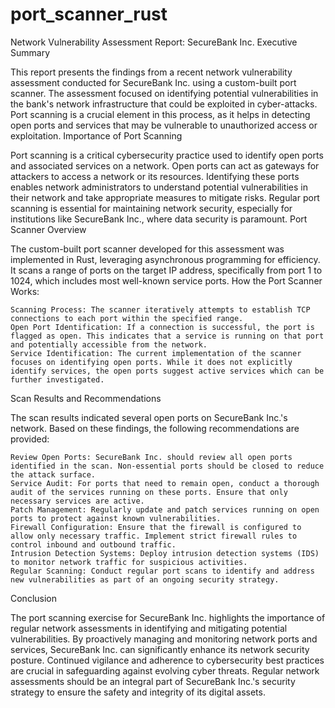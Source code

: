 # port_scanner_rust

Network Vulnerability Assessment Report: SecureBank Inc.
Executive Summary

This report presents the findings from a recent network vulnerability assessment conducted for SecureBank Inc. using a custom-built port scanner. The assessment focused on identifying potential vulnerabilities in the bank's network infrastructure that could be exploited in cyber-attacks. Port scanning is a crucial element in this process, as it helps in detecting open ports and services that may be vulnerable to unauthorized access or exploitation.
Importance of Port Scanning

Port scanning is a critical cybersecurity practice used to identify open ports and associated services on a network. Open ports can act as gateways for attackers to access a network or its resources. Identifying these ports enables network administrators to understand potential vulnerabilities in their network and take appropriate measures to mitigate risks. Regular port scanning is essential for maintaining network security, especially for institutions like SecureBank Inc., where data security is paramount.
Port Scanner Overview

The custom-built port scanner developed for this assessment was implemented in Rust, leveraging asynchronous programming for efficiency. It scans a range of ports on the target IP address, specifically from port 1 to 1024, which includes most well-known service ports.
How the Port Scanner Works:

    Scanning Process: The scanner iteratively attempts to establish TCP connections to each port within the specified range.
    Open Port Identification: If a connection is successful, the port is flagged as open. This indicates that a service is running on that port and potentially accessible from the network.
    Service Identification: The current implementation of the scanner focuses on identifying open ports. While it does not explicitly identify services, the open ports suggest active services which can be further investigated.

Scan Results and Recommendations

The scan results indicated several open ports on SecureBank Inc.'s network. Based on these findings, the following recommendations are provided:

    Review Open Ports: SecureBank Inc. should review all open ports identified in the scan. Non-essential ports should be closed to reduce the attack surface.
    Service Audit: For ports that need to remain open, conduct a thorough audit of the services running on these ports. Ensure that only necessary services are active.
    Patch Management: Regularly update and patch services running on open ports to protect against known vulnerabilities.
    Firewall Configuration: Ensure that the firewall is configured to allow only necessary traffic. Implement strict firewall rules to control inbound and outbound traffic.
    Intrusion Detection Systems: Deploy intrusion detection systems (IDS) to monitor network traffic for suspicious activities.
    Regular Scanning: Conduct regular port scans to identify and address new vulnerabilities as part of an ongoing security strategy.

Conclusion

The port scanning exercise for SecureBank Inc. highlights the importance of regular network assessments in identifying and mitigating potential vulnerabilities. By proactively managing and monitoring network ports and services, SecureBank Inc. can significantly enhance its network security posture. Continued vigilance and adherence to cybersecurity best practices are crucial in safeguarding against evolving cyber threats. Regular network assessments should be an integral part of SecureBank Inc.'s security strategy to ensure the safety and integrity of its digital assets.
